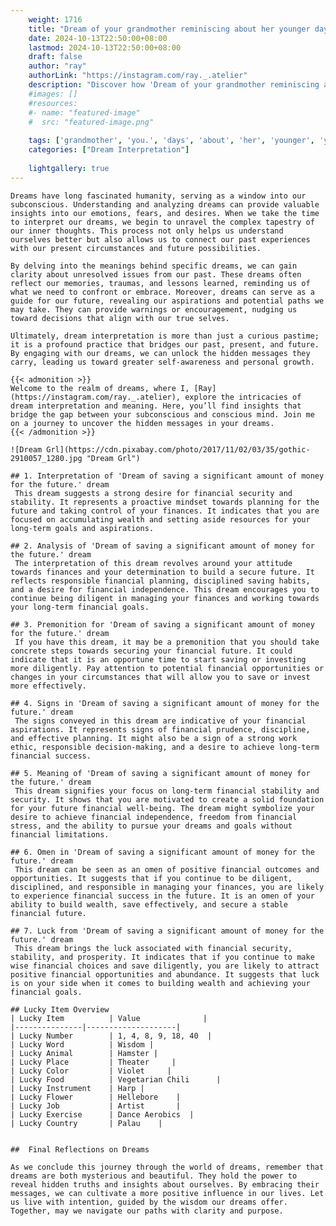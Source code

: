 ```yaml
---
    weight: 1716
    title: "Dream of your grandmother reminiscing about her younger days with you."  # Assuming 'title' column exists
    date: 2024-10-13T22:50:00+08:00
    lastmod: 2024-10-13T22:50:00+08:00
    draft: false
    author: "ray"
    authorLink: "https://instagram.com/ray._.atelier"
    description: "Discover how 'Dream of your grandmother reminiscing about her younger days with you.' can interpret your future and uncover its significant meanings in your life."
    #images: []
    #resources:
    #- name: "featured-image"
    #  src: "featured-image.png"
    
    tags: ['grandmother', 'you.', 'days', 'about', 'her', 'younger', 'your', 'reminiscing', 'Dream', 'of', 'with']
    categories: ["Dream Interpretation"]
    
    lightgallery: true
---
```

    
    Dreams have long fascinated humanity, serving as a window into our subconscious. Understanding and analyzing dreams can provide valuable insights into our emotions, fears, and desires. When we take the time to interpret our dreams, we begin to unravel the complex tapestry of our inner thoughts. This process not only helps us understand ourselves better but also allows us to connect our past experiences with our present circumstances and future possibilities.
    
    By delving into the meanings behind specific dreams, we can gain clarity about unresolved issues from our past. These dreams often reflect our memories, traumas, and lessons learned, reminding us of what we need to confront or embrace. Moreover, dreams can serve as a guide for our future, revealing our aspirations and potential paths we may take. They can provide warnings or encouragement, nudging us toward decisions that align with our true selves.
    
    Ultimately, dream interpretation is more than just a curious pastime; it is a profound practice that bridges our past, present, and future. By engaging with our dreams, we can unlock the hidden messages they carry, leading us toward greater self-awareness and personal growth.
    
    {{< admonition >}}
    Welcome to the realm of dreams, where I, [Ray](https://instagram.com/ray._.atelier), explore the intricacies of dream interpretation and meaning. Here, you’ll find insights that bridge the gap between your subconscious and conscious mind. Join me on a journey to uncover the hidden messages in your dreams.
    {{< /admonition >}}
    
    ![Dream Grl](https://cdn.pixabay.com/photo/2017/11/02/03/35/gothic-2910057_1280.jpg "Dream Grl")
    
    ## 1. Interpretation of 'Dream of saving a significant amount of money for the future.' dream
     This dream suggests a strong desire for financial security and stability. It represents a proactive mindset towards planning for the future and taking control of your finances. It indicates that you are focused on accumulating wealth and setting aside resources for your long-term goals and aspirations.
    
    ## 2. Analysis of 'Dream of saving a significant amount of money for the future.' dream
     The interpretation of this dream revolves around your attitude towards finances and your determination to build a secure future. It reflects responsible financial planning, disciplined saving habits, and a desire for financial independence. This dream encourages you to continue being diligent in managing your finances and working towards your long-term financial goals.
    
    ## 3. Premonition for 'Dream of saving a significant amount of money for the future.' dream
     If you have this dream, it may be a premonition that you should take concrete steps towards securing your financial future. It could indicate that it is an opportune time to start saving or investing more diligently. Pay attention to potential financial opportunities or changes in your circumstances that will allow you to save or invest more effectively.
    
    ## 4. Signs in 'Dream of saving a significant amount of money for the future.' dream
     The signs conveyed in this dream are indicative of your financial aspirations. It represents signs of financial prudence, discipline, and effective planning. It might also be a sign of a strong work ethic, responsible decision-making, and a desire to achieve long-term financial success.
    
    ## 5. Meaning of 'Dream of saving a significant amount of money for the future.' dream
     This dream signifies your focus on long-term financial stability and security. It shows that you are motivated to create a solid foundation for your future financial well-being. The dream might symbolize your desire to achieve financial independence, freedom from financial stress, and the ability to pursue your dreams and goals without financial limitations.
    
    ## 6. Omen in 'Dream of saving a significant amount of money for the future.' dream
     This dream can be seen as an omen of positive financial outcomes and opportunities. It suggests that if you continue to be diligent, disciplined, and responsible in managing your finances, you are likely to experience financial success in the future. It is an omen of your ability to build wealth, save effectively, and secure a stable financial future.
    
    ## 7. Luck from 'Dream of saving a significant amount of money for the future.' dream
     This dream brings the luck associated with financial security, stability, and prosperity. It indicates that if you continue to make wise financial choices and save diligently, you are likely to attract positive financial opportunities and abundance. It suggests that luck is on your side when it comes to building wealth and achieving your financial goals.
    
    ## Lucky Item Overview
    | Lucky Item          | Value              |
    |---------------|--------------------|
    | Lucky Number        | 1, 4, 8, 9, 18, 40  |
    | Lucky Word          | Wisdom |
    | Lucky Animal        | Hamster |
    | Lucky Place         | Theater     |
    | Lucky Color         | Violet     |
    | Lucky Food          | Vegetarian Chili      |
    | Lucky Instrument    | Harp |
    | Lucky Flower        | Hellebore    |
    | Lucky Job           | Artist       |
    | Lucky Exercise      | Dance Aerobics  |
    | Lucky Country       | Palau    |
    
    
    ##  Final Reflections on Dreams
    
    As we conclude this journey through the world of dreams, remember that dreams are both mysterious and beautiful. They hold the power to reveal hidden truths and insights about ourselves. By embracing their messages, we can cultivate a more positive influence in our lives. Let us live with intention, guided by the wisdom our dreams offer. Together, may we navigate our paths with clarity and purpose.
    